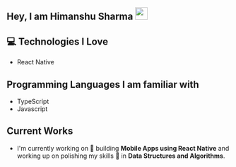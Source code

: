 ## Hey, I am Himanshu Sharma <img src="https://media.giphy.com/media/hvRJCLFzcasrR4ia7z/giphy.gif" width="28px" height="28px">

## :computer: Technologies I Love
* React Native


## Programming Languages I am familiar with
 * TypeScript
 * Javascript
 
 
## Current Works
 * I'm currently working on 🔭 building **Mobile Apps using React Native** and working up on polishing my skills 🌱 in **Data Structures and Algorithms**.

<!---
himanshu1721/himanshu1721 is a ✨ special ✨ repository because its `README.md` (this file) appears on your GitHub profile.
You can click the Preview link to take a look at your changes.
--->
